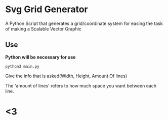 # Svg Grid Generator

A Python Script that generates a grid/coordinate system for easing the task of making a Scalable Vector Graphic

## Use

**Python will be necessary for use**

`python3 main.py`

Give the info that is asked(Width, Height, Amount Of lines)

The 'amount of lines' refers to how much space you want between each line. 

# <3
